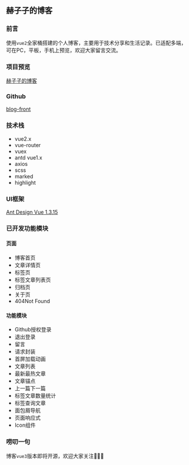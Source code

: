 ## 赫子子的博客

### 前言
使用`vue2`全家桶搭建的个人博客，主要用于技术分享和生活记录。已适配多端，可在PC，平板，手机上预览，欢迎大家留言交流。

### 项目预览
[赫子子的博客](http://yucihzz.top)

### Github
[blog-front](https://github.com/hezizi/blog-front-vue)

### 技术栈
- vue2.x
- vue-router
- vuex
- antd vue1.x
- axios
- scss
- marked
- highlight

### UI框架
[Ant Design Vue 1.3.15](https://www.antdv.com/docs/vue/introduce-cn/)

### 已开发功能模块
#### 页面
- 博客首页
- 文章详情页
- 标签页
- 标签文章列表页
- 归档页
- 关于页
- 404Not Found

#### 功能模块
- Github授权登录
- 退出登录
- 留言
- 请求封装
- 首屏加载动画
- 文章列表
- 最新最热文章
- 文章锚点
- 上一篇下一篇
- 标签文章数量统计
- 标签查询文章
- 面包屑导航
- 页面响应式
- Icon组件

### 唠叨一句
博客`vue3`版本即将开源，欢迎大家关注🤪🤪🤪
